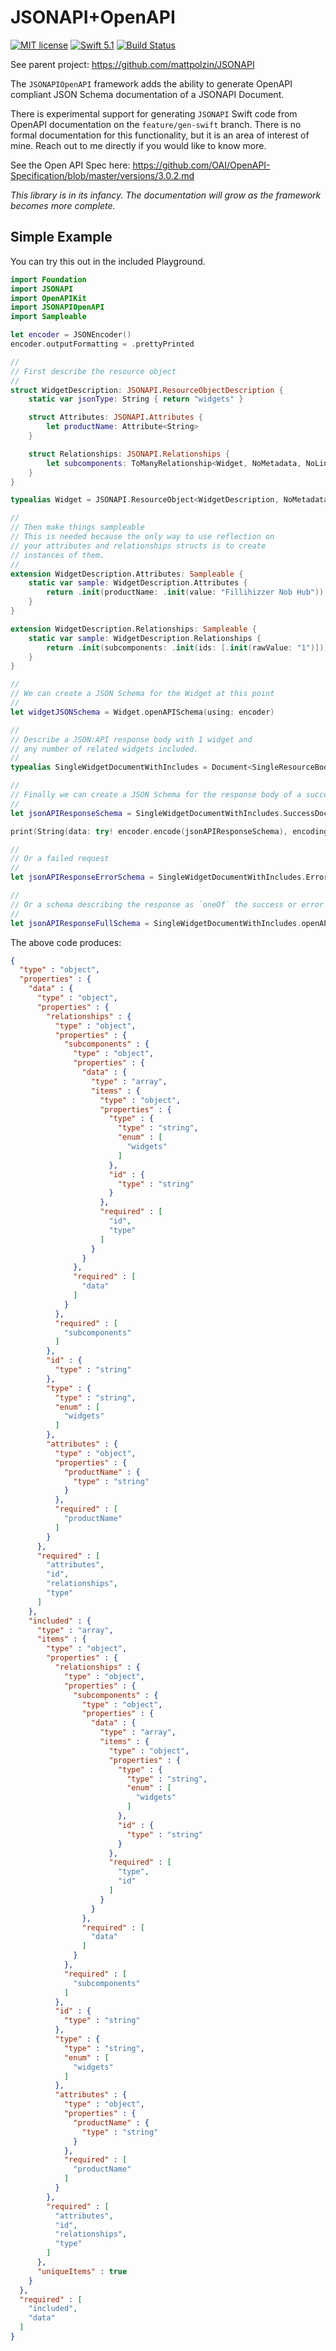 # JSONAPI+OpenAPI
[![MIT license](http://img.shields.io/badge/license-MIT-lightgrey.svg)](http://opensource.org/licenses/MIT) [![Swift 5.1](http://img.shields.io/badge/Swift-5.1-blue.svg)](https://swift.org) [![Build Status](https://app.bitrise.io/app/2ae0b5578e1905b8/status.svg?token=T8UAUN08e1_GnYk1z3P98g&branch=master)](https://app.bitrise.io/app/2ae0b5578e1905b8)

See parent project: https://github.com/mattpolzin/JSONAPI

The `JSONAPIOpenAPI` framework adds the ability to generate OpenAPI compliant JSON Schema documentation of a JSONAPI Document.

There is experimental support for generating `JSONAPI` Swift code from OpenAPI documentation on the `feature/gen-swift` branch. There is no formal documentation for this functionality, but it is an area of interest of mine. Reach out to me directly if you would like to know more.

See the Open API Spec here: https://github.com/OAI/OpenAPI-Specification/blob/master/versions/3.0.2.md

*This library is in its infancy. The documentation will grow as the framework becomes more complete.*

## Simple Example
You can try this out in the included Playground.

```swift
import Foundation
import JSONAPI
import OpenAPIKit
import JSONAPIOpenAPI
import Sampleable

let encoder = JSONEncoder()
encoder.outputFormatting = .prettyPrinted

//
// First describe the resource object
//
struct WidgetDescription: JSONAPI.ResourceObjectDescription {
    static var jsonType: String { return "widgets" }

    struct Attributes: JSONAPI.Attributes {
        let productName: Attribute<String>
    }

    struct Relationships: JSONAPI.Relationships {
        let subcomponents: ToManyRelationship<Widget, NoMetadata, NoLinks>
    }
}

typealias Widget = JSONAPI.ResourceObject<WidgetDescription, NoMetadata, NoLinks, String>

//
// Then make things sampleable
// This is needed because the only way to use reflection on
// your attributes and relationships structs is to create
// instances of them.
//
extension WidgetDescription.Attributes: Sampleable {
    static var sample: WidgetDescription.Attributes {
        return .init(productName: .init(value: "Fillihizzer Nob Hub"))
    }
}

extension WidgetDescription.Relationships: Sampleable {
    static var sample: WidgetDescription.Relationships {
        return .init(subcomponents: .init(ids: [.init(rawValue: "1")]))
    }
}

//
// We can create a JSON Schema for the Widget at this point
//
let widgetJSONSchema = Widget.openAPISchema(using: encoder)

//
// Describe a JSON:API response body with 1 widget and
// any number of related widgets included.
//
typealias SingleWidgetDocumentWithIncludes = Document<SingleResourceBody<Widget>, NoMetadata, NoLinks, Include1<Widget>, NoAPIDescription, BasicJSONAPIError<String>>

//
// Finally we can create a JSON Schema for the response body of a successful request
//
let jsonAPIResponseSchema = SingleWidgetDocumentWithIncludes.SuccessDocument.openAPISchema(using: encoder)

print(String(data: try! encoder.encode(jsonAPIResponseSchema), encoding: .utf8)!)

//
// Or a failed request
//
let jsonAPIResponseErrorSchema = SingleWidgetDocumentWithIncludes.ErrorDocument.openAPISchema(using: encoder)

//
// Or a schema describing the response as `oneOf` the success or error respones
//
let jsonAPIResponseFullSchema = SingleWidgetDocumentWithIncludes.openAPISchema(using: encoder)
```

The above code produces:
```json
{
  "type" : "object",
  "properties" : {
    "data" : {
      "type" : "object",
      "properties" : {
        "relationships" : {
          "type" : "object",
          "properties" : {
            "subcomponents" : {
              "type" : "object",
              "properties" : {
                "data" : {
                  "type" : "array",
                  "items" : {
                    "type" : "object",
                    "properties" : {
                      "type" : {
                        "type" : "string",
                        "enum" : [
                          "widgets"
                        ]
                      },
                      "id" : {
                        "type" : "string"
                      }
                    },
                    "required" : [
                      "id",
                      "type"
                    ]
                  }
                }
              },
              "required" : [
                "data"
              ]
            }
          },
          "required" : [
            "subcomponents"
          ]
        },
        "id" : {
          "type" : "string"
        },
        "type" : {
          "type" : "string",
          "enum" : [
            "widgets"
          ]
        },
        "attributes" : {
          "type" : "object",
          "properties" : {
            "productName" : {
              "type" : "string"
            }
          },
          "required" : [
            "productName"
          ]
        }
      },
      "required" : [
        "attributes",
        "id",
        "relationships",
        "type"
      ]
    },
    "included" : {
      "type" : "array",
      "items" : {
        "type" : "object",
        "properties" : {
          "relationships" : {
            "type" : "object",
            "properties" : {
              "subcomponents" : {
                "type" : "object",
                "properties" : {
                  "data" : {
                    "type" : "array",
                    "items" : {
                      "type" : "object",
                      "properties" : {
                        "type" : {
                          "type" : "string",
                          "enum" : [
                            "widgets"
                          ]
                        },
                        "id" : {
                          "type" : "string"
                        }
                      },
                      "required" : [
                        "type",
                        "id"
                      ]
                    }
                  }
                },
                "required" : [
                  "data"
                ]
              }
            },
            "required" : [
              "subcomponents"
            ]
          },
          "id" : {
            "type" : "string"
          },
          "type" : {
            "type" : "string",
            "enum" : [
              "widgets"
            ]
          },
          "attributes" : {
            "type" : "object",
            "properties" : {
              "productName" : {
                "type" : "string"
              }
            },
            "required" : [
              "productName"
            ]
          }
        },
        "required" : [
          "attributes",
          "id",
          "relationships",
          "type"
        ]
      },
      "uniqueItems" : true
    }
  },
  "required" : [
    "included",
    "data"
  ]
}
```

